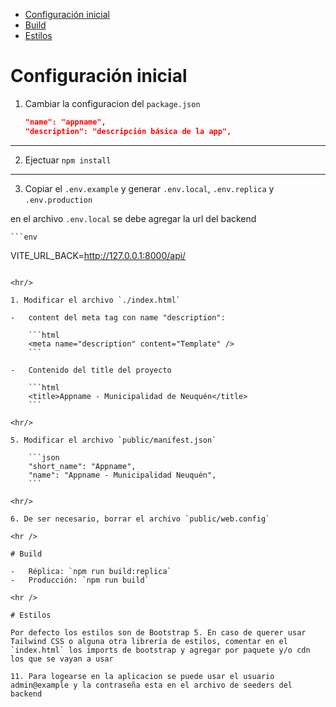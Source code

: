 -   [Configuración inicial](#configuración-inicial)
-   [Build](#build)
-   [Estilos](#estilos)

# Configuración inicial

1. Cambiar la configuracion del `package.json`

    ```json
    "name": "appname",
    "description": "descripción básica de la app",
    ```

<hr/>

2. Ejectuar `npm install`

<hr/>

3. Copiar el `.env.example` y generar `.env.local`, `.env.replica` y `.env.production`

en el archivo `.env.local` se debe agregar la url del backend

    ```env

VITE_URL_BACK=http://127.0.0.1:8000/api/
```

<hr/>

1. Modificar el archivo `./index.html`

-   content del meta tag con name "description":

    ```html
    <meta name="description" content="Template" />
    ```

-   Contenido del title del proyecto

    ```html
    <title>Appname - Municipalidad de Neuquén</title>
    ```

<hr/>

5. Modificar el archivo `public/manifest.json`

    ```json
    "short_name": "Appname",
    "name": "Appname - Municipalidad Neuquén",
    ```

<hr/>

6. De ser necesario, borrar el archivo `public/web.config`

<hr />

# Build

-   Réplica: `npm run build:replica`
-   Producción: `npm run build`

<hr />

# Estilos

Por defecto los estilos son de Bootstrap 5. En caso de querer usar Tailwind CSS o alguna otra librería de estilos, comentar en el `index.html` los imports de bootstrap y agregar por paquete y/o cdn los que se vayan a usar

11. Para logearse en la aplicacion se puede usar el usuario admin@example y la contraseña esta en el archivo de seeders del backend
